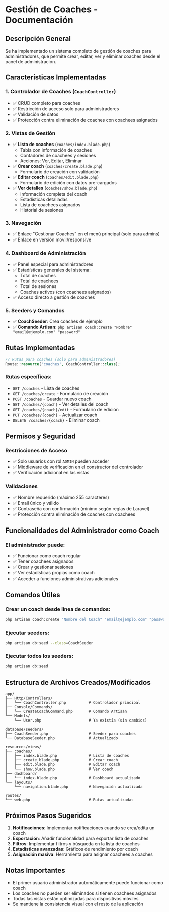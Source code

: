 # Gestión de Coaches - Documentación

## Descripción General

Se ha implementado un sistema completo de gestión de coaches para administradores, que permite crear, editar, ver y eliminar coaches desde el panel de administración.

## Características Implementadas

### 1. **Controlador de Coaches** (`CoachController`)
- ✅ CRUD completo para coaches
- ✅ Restricción de acceso solo para administradores
- ✅ Validación de datos
- ✅ Protección contra eliminación de coaches con coachees asignados

### 2. **Vistas de Gestión**
- ✅ **Lista de coaches** (`coaches/index.blade.php`)
  - Tabla con información de coaches
  - Contadores de coachees y sesiones
  - Acciones: Ver, Editar, Eliminar
- ✅ **Crear coach** (`coaches/create.blade.php`)
  - Formulario de creación con validación
- ✅ **Editar coach** (`coaches/edit.blade.php`)
  - Formulario de edición con datos pre-cargados
- ✅ **Ver detalles** (`coaches/show.blade.php`)
  - Información completa del coach
  - Estadísticas detalladas
  - Lista de coachees asignados
  - Historial de sesiones

### 3. **Navegación**
- ✅ Enlace "Gestionar Coaches" en el menú principal (solo para admins)
- ✅ Enlace en versión móvil/responsive

### 4. **Dashboard de Administración**
- ✅ Panel especial para administradores
- ✅ Estadísticas generales del sistema:
  - Total de coaches
  - Total de coachees
  - Total de sesiones
  - Coaches activos (con coachees asignados)
- ✅ Acceso directo a gestión de coaches

### 5. **Seeders y Comandos**
- ✅ **CoachSeeder**: Crea coaches de ejemplo
- ✅ **Comando Artisan**: `php artisan coach:create "Nombre" "email@ejemplo.com" "password"`

## Rutas Implementadas

```php
// Rutas para coaches (solo para administradores)
Route::resource('coaches', CoachController::class);
```

### Rutas específicas:
- `GET /coaches` - Lista de coaches
- `GET /coaches/create` - Formulario de creación
- `POST /coaches` - Guardar nuevo coach
- `GET /coaches/{coach}` - Ver detalles del coach
- `GET /coaches/{coach}/edit` - Formulario de edición
- `PUT /coaches/{coach}` - Actualizar coach
- `DELETE /coaches/{coach}` - Eliminar coach

## Permisos y Seguridad

### Restricciones de Acceso
- ✅ Solo usuarios con rol `ADMIN` pueden acceder
- ✅ Middleware de verificación en el constructor del controlador
- ✅ Verificación adicional en las vistas

### Validaciones
- ✅ Nombre requerido (máximo 255 caracteres)
- ✅ Email único y válido
- ✅ Contraseña con confirmación (mínimo según reglas de Laravel)
- ✅ Protección contra eliminación de coaches con coachees

## Funcionalidades del Administrador como Coach

### El administrador puede:
- ✅ Funcionar como coach regular
- ✅ Tener coachees asignados
- ✅ Crear y gestionar sesiones
- ✅ Ver estadísticas propias como coach
- ✅ Acceder a funciones administrativas adicionales

## Comandos Útiles

### Crear un coach desde línea de comandos:
```bash
php artisan coach:create "Nombre del Coach" "email@ejemplo.com" "password123"
```

### Ejecutar seeders:
```bash
php artisan db:seed --class=CoachSeeder
```

### Ejecutar todos los seeders:
```bash
php artisan db:seed
```

## Estructura de Archivos Creados/Modificados

```
app/
├── Http/Controllers/
│   └── CoachController.php          # Controlador principal
├── Console/Commands/
│   └── CreateCoachCommand.php       # Comando Artisan
└── Models/
    └── User.php                     # Ya existía (sin cambios)

database/seeders/
├── CoachSeeder.php                  # Seeder para coaches
└── DatabaseSeeder.php               # Actualizado

resources/views/
├── coaches/
│   ├── index.blade.php              # Lista de coaches
│   ├── create.blade.php             # Crear coach
│   ├── edit.blade.php               # Editar coach
│   └── show.blade.php               # Ver coach
├── dashboard/
│   └── index.blade.php              # Dashboard actualizado
└── layouts/
    └── navigation.blade.php         # Navegación actualizada

routes/
└── web.php                          # Rutas actualizadas
```

## Próximos Pasos Sugeridos

1. **Notificaciones**: Implementar notificaciones cuando se crea/edita un coach
2. **Exportación**: Añadir funcionalidad para exportar lista de coaches
3. **Filtros**: Implementar filtros y búsqueda en la lista de coaches
4. **Estadísticas avanzadas**: Gráficos de rendimiento por coach
5. **Asignación masiva**: Herramienta para asignar coachees a coaches

## Notas Importantes

- El primer usuario administrador automáticamente puede funcionar como coach
- Los coaches no pueden ser eliminados si tienen coachees asignados
- Todas las vistas están optimizadas para dispositivos móviles
- Se mantiene la consistencia visual con el resto de la aplicación 